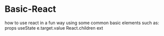 # Basic-React
how to use react in a fun way using some common basic elements
such as:
props
useState
e.target.value
React.children ext
